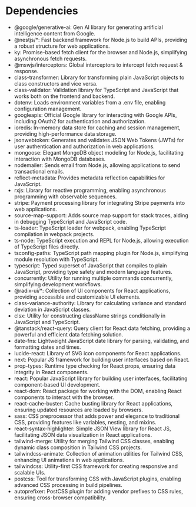 # Dependencies

- @google/generative-ai: Gen AI library for generating artificial intelligence content from Google.
- @nestjs/\*: Fast backend framework for Node.js to build APIs, providing a robust structure for web applications.
- ky: Promise-based fetch client for the browser and Node.js, simplifying asynchronous fetch requests.
- @mswjs/interceptors: Global interceptors to intercept fetch request & response.
- class-transformer: Library for transforming plain JavaScript objects to class constructors and vice versa.
- class-validator: Validation library for TypeScript and JavaScript that works both on the frontend and backend.
- dotenv: Loads environment variables from a .env file, enabling configuration management.
- googleapis: Official Google library for interacting with Google APIs, including OAuth2 for authentication and authorization.
- ioredis: In-memory data store for caching and session management, providing high-performance data storage.
- jsonwebtoken: Generates and validates JSON Web Tokens (JWTs) for user authentication and authorization in web applications.
- mongoose: Elegant MongoDB object modeling for Node.js, facilitating interaction with MongoDB databases.
- nodemailer: Sends email from Node.js, allowing applications to send transactional emails.
- reflect-metadata: Provides metadata reflection capabilities for JavaScript.
- rxjs: Library for reactive programming, enabling asynchronous programming with observable sequences.
- stripe: Payment processing library for integrating Stripe payments into web applications.
- source-map-support: Adds source map support for stack traces, aiding in debugging TypeScript and JavaScript code.
- ts-loader: TypeScript loader for webpack, enabling TypeScript compilation in webpack projects.
- ts-node: TypeScript execution and REPL for Node.js, allowing execution of TypeScript files directly.
- tsconfig-paths: TypeScript path mapping plugin for Node.js, simplifying module resolution with TypeScript.
- typescript: Typed superset of JavaScript that compiles to plain JavaScript, providing type safety and modern language features.
- concurrently: Utility for running multiple commands concurrently, simplifying development workflows.
- @radix-ui/\*: Collection of UI components for React applications, providing accessible and customizable UI elements.
- class-variance-authority: Library for calculating variance and standard deviation in JavaScript classes.
- clsx: Utility for constructing className strings conditionally in JavaScript and TypeScript.
- @tanstack/react-query: Query client for React data fetching, providing a powerful and efficient data fetching solution.
- date-fns: Lightweight JavaScript date library for parsing, validating, and formatting dates and times.
- lucide-react: Library of SVG icon components for React applications.
- next: Popular JS framework for building user interfaces based on React.
- prop-types: Runtime type checking for React props, ensuring data integrity in React components.
- react: Popular JavaScript library for building user interfaces, facilitating component-based UI development.
- react-dom: React package for working with the DOM, enabling React components to interact with the browser.
- react-cache-buster: Cache busting library for React applications, ensuring updated resources are loaded by browsers.
- sass: CSS preprocessor that adds power and elegance to traditional CSS, providing features like variables, nesting, and mixins.
- react-syntax-highlighter: Simple JSON View library for React JS, facilitating JSON data visualization in React applications.
- tailwind-merge: Utility for merging Tailwind CSS classes, enabling dynamic class composition in Tailwind CSS projects.
- tailwindcss-animate: Collection of animation utilities for Tailwind CSS, enhancing UI animations in web applications.
- tailwindcss: Utility-first CSS framework for creating responsive and scalable UIs.
- postcss: Tool for transforming CSS with JavaScript plugins, enabling advanced CSS processing in build pipelines.
- autoprefixer: PostCSS plugin for adding vendor prefixes to CSS rules, ensuring cross-browser compatibility.
